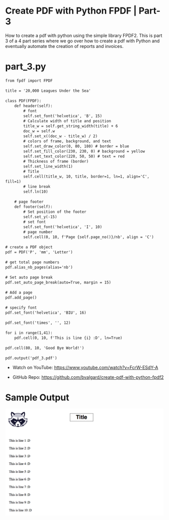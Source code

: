 # Create PDF with Python FPDF | Part-3

How to create a pdf with python using the simple library FPDF2. This is part 3 of a 4 part series where we go over how to create a pdf with Python and eventually automate the creation of reports and invoices. 



part_3.py
========================================================
```Python3
from fpdf import FPDF

title = '20,000 Leagues Under the Sea'

class PDF(FPDF):
    def header(self):
        # font
        self.set_font('helvetica', 'B', 15)
        # Calculate width of title and position
        title_w = self.get_string_width(title) + 6
        doc_w = self.w
        self.set_x((doc_w - title_w) / 2)
        # colors of frame, background, and text
        self.set_draw_color(0, 80, 180) # border = blue
        self.set_fill_color(230, 230, 0) # background = yellow
        self.set_text_color(220, 50, 50) # text = red
        # Thickness of frame (border)
        self.set_line_width(1)
        # Title
        self.cell(title_w, 10, title, border=1, ln=1, align='C', fill=1)
        # line break
        self.ln(10)

    # page footer
    def footer(self):
        # Set position of the footer
        self.set_y(-15)
        # set font
        self.set_font('helvetica', 'I', 10)
        # page number
        self.cell(0, 10, f'Page {self.page_no()}/nb', align = 'C')

# create a PDF object
pdf = PDF('P', 'mm', 'Letter')

# get total page numbers
pdf.alias_nb_pages(alias='nb')

# Set auto page break
pdf.set_auto_page_break(auto=True, margin = 15)

# Add a page
pdf.add_page()

# specify font
pdf.set_font('helvetica', 'BIU', 16)

pdf.set_font('times', '', 12)

for i in range(1,41):
    pdf.cell(0, 10, f'This is line {i} :D', ln=True)

pdf.cell(80, 10, 'Good Bye World!')

pdf.output('pdf_3.pdf')

```

* Watch on YouTube:
https://www.youtube.com/watch?v=FcrW-ESdY-A

* GitHub Repo:
https://github.com/bvalgard/create-pdf-with-python-fpdf2

Sample Output
========================================================
![Sample output Create PDF with Python FPDF | Part-2](https://github.com/nihathalici/Create-PDF-with-Python-FPDF/blob/main/Part-2/part_2-png.png)


